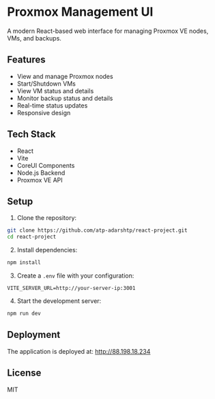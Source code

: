 # Proxmox Management UI

A modern React-based web interface for managing Proxmox VE nodes, VMs, and backups.

## Features

- View and manage Proxmox nodes
- Start/Shutdown VMs
- View VM status and details
- Monitor backup status and details
- Real-time status updates
- Responsive design

## Tech Stack

- React
- Vite
- CoreUI Components
- Node.js Backend
- Proxmox VE API

## Setup

1. Clone the repository:
```bash
git clone https://github.com/atp-adarshtp/react-project.git
cd react-project
```

2. Install dependencies:
```bash
npm install
```

3. Create a `.env` file with your configuration:
```
VITE_SERVER_URL=http://your-server-ip:3001
```

4. Start the development server:
```bash
npm run dev
```

## Deployment

The application is deployed at: http://88.198.18.234

## License

MIT 
